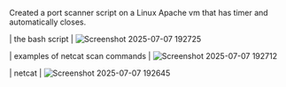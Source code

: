 Created a port scanner script on a Linux Apache vm that has timer and automatically closes.


| the bash script |
![Screenshot 2025-07-07 192725](https://github.com/user-attachments/assets/4b515eb8-bf80-405f-bb9a-268e967b72a9)

| examples of netcat scan commands |
![Screenshot 2025-07-07 192712](https://github.com/user-attachments/assets/230e5b93-eda2-44a0-8b76-64dbf9eebd6b)

| netcat |
![Screenshot 2025-07-07 192645](https://github.com/user-attachments/assets/3cac9c42-5f8a-4e5c-8eea-fc6b0be5757f)
